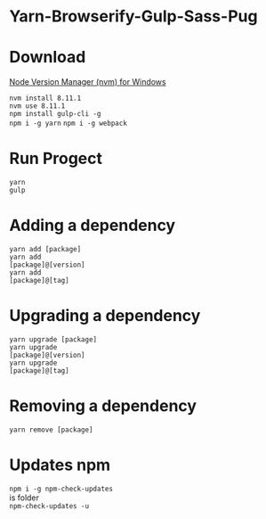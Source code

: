 # Yarn-Browserify-Gulp-Sass-Pug


# Download
<a href="https://github.com/coreybutler/nvm-windows/releases">Node Version Manager (nvm) for Windows</a>


<code>nvm install 8.11.1</code><br/>
<code>nvm use 8.11.1</code><br/>
<code>npm install gulp-cli -g</code><br/>
<code>npm i -g yarn</code>
<code>npm i -g webpack</code>
# Run Progect
 
 <code>yarn</code><br/>
  <code>gulp</code><br/>
 

# Adding a dependency

<code>yarn add [package]</code><br/>
<code>yarn add [package]@[version]</code><br/>
<code>yarn add [package]@[tag]</code>

# Upgrading a dependency

<code>yarn upgrade [package]</code><br/>
<code>yarn upgrade [package]@[version]</code><br/>
<code>yarn upgrade [package]@[tag]</code>

# Removing a dependency

<code>yarn remove [package]</code>

#  Updates npm

<code>npm i -g npm-check-updates</code><br/>
is folder<br/>
<code>npm-check-updates -u</code><br/>
